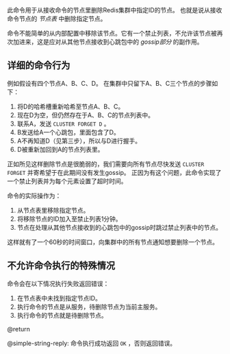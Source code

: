 此命令用于从接收命令的节点里删除Redis集群中指定ID的节点。
也就是说从接收命令节点的 *节点表* 中删除指定节点。

命令不能简单的从内部配置中移除该节点。它有一个禁止列表，不允许该节点被再次加进来，这是应对从其他节点接收到心跳包中的 *gossip部分* 的副作用。 

## 详细的命令行为

例如假设有四个节点A、B、C、D。
在集群中只留下A、B、C三个节点的步骤如下：

1. 将D的哈希槽重新哈希至节点A、B、C。
2. 现在D为空，但仍然存在于A、B、C的节点列表中。
3. 联系A，发送 `CLUSTER FORGET D` 。
4. B发送给A一个心跳包，里面包含了D。
5. A不再知道D（见第三步），所以与D进行握手。
6. D被重新加回到A的节点列表里。

正如所见这样删除节点是很脆弱的，我们需要向所有节点尽快发送 `CLUSTER FORGET` 并寄希望于在此期间没有发生gossip。
正因为有这个问题，此命令实现了一个禁止列表并为每个元素设置了超时时间。

命令的实际操作为：

1. 从节点表里移除指定节点。
2. 将移除节点的ID加入至禁止列表1分钟。
3. 节点在处理从其他节点接收到的心跳包中的gossip时跳过禁止列表中的节点。

这样就有了一个60秒的时间窗口，向集群中的所有节点通知想要删除一个节点。

## 不允许命令执行的特殊情况

命令会在以下情况执行失败返回错误：

1. 在节点表中未找到指定节点ID。
2. 执行命令的节点是从服务，待删除节点为当前主服务。
3. 执行命令的节点就是待删除节点。

@return

@simple-string-reply: 命令执行成功返回 `OK` ，否则返回错误。
